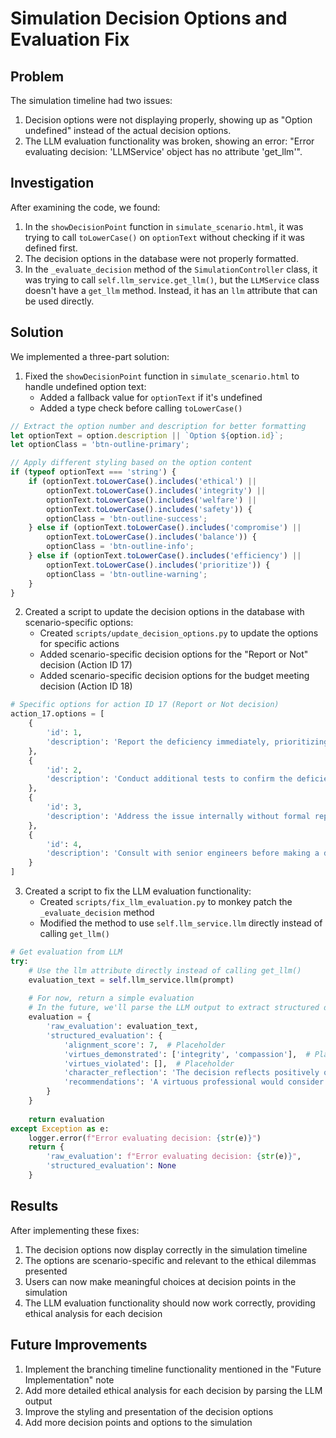 # Simulation Decision Options and Evaluation Fix

## Problem

The simulation timeline had two issues:
1. Decision options were not displaying properly, showing up as "Option undefined" instead of the actual decision options.
2. The LLM evaluation functionality was broken, showing an error: "Error evaluating decision: 'LLMService' object has no attribute 'get_llm'".

## Investigation

After examining the code, we found:
1. In the `showDecisionPoint` function in `simulate_scenario.html`, it was trying to call `toLowerCase()` on `optionText` without checking if it was defined first.
2. The decision options in the database were not properly formatted.
3. In the `_evaluate_decision` method of the `SimulationController` class, it was trying to call `self.llm_service.get_llm()`, but the `LLMService` class doesn't have a `get_llm` method. Instead, it has an `llm` attribute that can be used directly.

## Solution

We implemented a three-part solution:

1. Fixed the `showDecisionPoint` function in `simulate_scenario.html` to handle undefined option text:
   - Added a fallback value for `optionText` if it's undefined
   - Added a type check before calling `toLowerCase()`

```javascript
// Extract the option number and description for better formatting
let optionText = option.description || `Option ${option.id}`;
let optionClass = 'btn-outline-primary';

// Apply different styling based on the option content
if (typeof optionText === 'string') {
    if (optionText.toLowerCase().includes('ethical') ||
        optionText.toLowerCase().includes('integrity') ||
        optionText.toLowerCase().includes('welfare') ||
        optionText.toLowerCase().includes('safety')) {
        optionClass = 'btn-outline-success';
    } else if (optionText.toLowerCase().includes('compromise') ||
        optionText.toLowerCase().includes('balance')) {
        optionClass = 'btn-outline-info';
    } else if (optionText.toLowerCase().includes('efficiency') ||
        optionText.toLowerCase().includes('prioritize')) {
        optionClass = 'btn-outline-warning';
    }
}
```

2. Created a script to update the decision options in the database with scenario-specific options:
   - Created `scripts/update_decision_options.py` to update the options for specific actions
   - Added scenario-specific decision options for the "Report or Not" decision (Action ID 17)
   - Added scenario-specific decision options for the budget meeting decision (Action ID 18)

```python
# Specific options for action ID 17 (Report or Not decision)
action_17.options = [
    {
        'id': 1,
        'description': 'Report the deficiency immediately, prioritizing safety and professional integrity'
    },
    {
        'id': 2,
        'description': 'Conduct additional tests to confirm the deficiency before reporting'
    },
    {
        'id': 3,
        'description': 'Address the issue internally without formal reporting to avoid delays'
    },
    {
        'id': 4,
        'description': 'Consult with senior engineers before making a decision'
    }
]
```

3. Created a script to fix the LLM evaluation functionality:
   - Created `scripts/fix_llm_evaluation.py` to monkey patch the `_evaluate_decision` method
   - Modified the method to use `self.llm_service.llm` directly instead of calling `get_llm()`

```python
# Get evaluation from LLM
try:
    # Use the llm attribute directly instead of calling get_llm()
    evaluation_text = self.llm_service.llm(prompt)
    
    # For now, return a simple evaluation
    # In the future, we'll parse the LLM output to extract structured data
    evaluation = {
        'raw_evaluation': evaluation_text,
        'structured_evaluation': {
            'alignment_score': 7,  # Placeholder
            'virtues_demonstrated': ['integrity', 'compassion'],  # Placeholder
            'virtues_violated': [],  # Placeholder
            'character_reflection': 'The decision reflects positively on the character as a professional',  # Placeholder
            'recommendations': 'A virtuous professional would consider...'  # Placeholder
        }
    }
    
    return evaluation
except Exception as e:
    logger.error(f"Error evaluating decision: {str(e)}")
    return {
        'raw_evaluation': f"Error evaluating decision: {str(e)}",
        'structured_evaluation': None
    }
```

## Results

After implementing these fixes:
1. The decision options now display correctly in the simulation timeline
2. The options are scenario-specific and relevant to the ethical dilemmas presented
3. Users can now make meaningful choices at decision points in the simulation
4. The LLM evaluation functionality should now work correctly, providing ethical analysis for each decision

## Future Improvements

1. Implement the branching timeline functionality mentioned in the "Future Implementation" note
2. Add more detailed ethical analysis for each decision by parsing the LLM output
3. Improve the styling and presentation of the decision options
4. Add more decision points and options to the simulation
